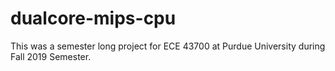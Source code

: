 # dualcore-mips-cpu
This was a semester long project for ECE 43700 at Purdue University during Fall 2019 Semester.

